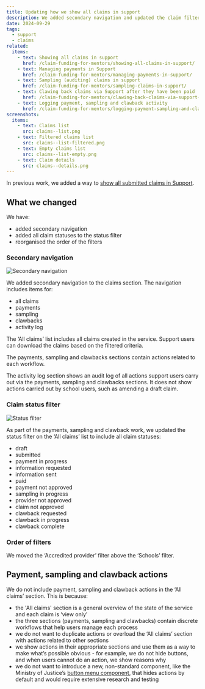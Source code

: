```yaml
---
title: Updating how we show all claims in support
description: We added secondary navigation and updated the claim filters
date: 2024-09-29
tags:
  - support
  - claims
related:
  items:
    - text: Showing all claims in support
      href: /claim-funding-for-mentors/showing-all-claims-in-support/
    - text: Managing payments in Support
      href: /claim-funding-for-mentors/managing-payments-in-support/
    - text: Sampling (auditing) claims in support
      href: /claim-funding-for-mentors/sampling-claims-in-support/
    - text: Clawing back claims via Support after they have been paid
      href: /claim-funding-for-mentors/clawing-back-claims-via-support-after-they-have-been-paid/
    - text: Logging payment, sampling and clawback activity
      href: /claim-funding-for-mentors/logging-payment-sampling-and-clawback-activity/
screenshots:
  items:
    - text: Claims list
      src: claims--list.png
    - text: Filtered claims list
      src: claims--list-filtered.png
    - text: Empty claims list
      src: claims--list-empty.png
    - text: Claim details
      src: claims--details.png
---
```


In previous work, we added a way to [show all submitted claims in Support](/claim-funding-for-mentors/showing-submitted-claims-in-support/).

## What we changed

We have:

- added secondary navigation
- added all claim statuses to the status filter
- reorganised the order of the filters

### Secondary navigation

![Secondary navigation](claims--secondary-navigation.png)

We added secondary navigation to the claims section. The navigation includes items for:

- all claims
- payments
- sampling
- clawbacks
- activity log

The ‘All claims’ list includes all claims created in the service. Support users can download the claims based on the filtered criteria.

The payments, sampling and clawbacks sections contain actions related to each workflow.

The activity log section shows an audit log of all actions support users carry out via the payments, sampling and clawbacks sections. It does not show actions carried out by school users, such as amending a draft claim.

### Claim status filter

![Status filter](claims--status-filter.png)

As part of the payments, sampling and clawback work, we updated the status filter on the ‘All claims’ list to include all claim statuses:

- draft
- submitted
- payment in progress
- information requested
- information sent
- paid
- payment not approved
- sampling in progress
- provider not approved
- claim not approved
- clawback requested
- clawback in progress
- clawback complete

### Order of filters

We moved the ‘Accredited provider’ filter above the ‘Schools’ filter.

## Payment, sampling and clawback actions

We do not include payment, sampling and clawback actions in the ‘All claims’ section. This is because:

- the 'All claims' section is a general overview of the state of the service and each claim is ‘view only’
- the three sections (payments, sampling and clawbacks) contain discrete workflows that help users manage each process
- we do not want to duplicate actions or overload the ‘All claims’ section with actions related to other sections
- we show actions in their appropriate sections and use them as a way to make what’s possible obvious - for example, we do not hide buttons, and when users cannot do an action, we show reasons why
- we do not want to introduce a new, non-standard component, like the Ministry of Justice’s [button menu component](https://design-patterns.service.justice.gov.uk/components/button-menu/), that hides actions by default and would require extensive research and testing
